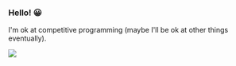 ### Hello! 😀

I'm ok at competitive programming (maybe I'll be ok at other things eventually).
  
<a href="https://dmoj.ca/user/tzak"><img src="http://mosesxu.ca/badges/dmoj/tzak.svg"></a>

